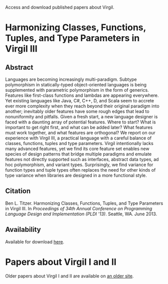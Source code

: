 Access and download published papers about Virgil.

# Harmonizing Classes, Functions, Tuples, and Type Parameters in Virgil III #

## Abstract ##

Languages are becoming increasingly multi-paradigm. Subtype
polymorphism in statically-typed object-oriented languages is being supplemented with parametric polymorphism in the form of
generics. Features like first-class functions and lambdas are appearing everywhere. Yet existing languages like Java, C#, C++,
D, and Scala seem to accrete ever more complexity when they
reach beyond their original paradigm into another; inevitably older
features have some rough edges that lead to nonuniformity and pitfalls. Given a fresh start, a new language designer is faced with a
daunting array of potential features. Where to start? What is important to get right first, and what can be added later? What features
must work together, and what features are orthogonal? We report
on our experience with Virgil III, a practical language with a careful balance of classes, functions, tuples and type parameters. Virgil
intentionally lacks many advanced features, yet we find its core
feature set enables new species of design patterns that bridge multiple paradigms and emulate features not directly supported such as
interfaces, abstract data types, ad hoc polymorphism, and variant
types. Surprisingly, we find variance for function types and tuple
types often replaces the need for other kinds of type variance when
libraries are designed in a more functional style.

## Citation ##

Ben L. Titzer. Harmonizing Classes, Functions, Tuples, and Type Parameters in Virgil III. In _Proceedings of 34th Annual Conference on Programming Language Design and Implementation (PLDI '13)_. Seattle, WA. June 2013.


## Availability ##

Available for download [here](https://code.google.com/p/virgil/downloads/list).

# Papers about Virgil I and II #

Older papers about Virgil I and II are available on [an older site](http://compilers.cs.ucla.edu/virgil/ref/pubs.html).